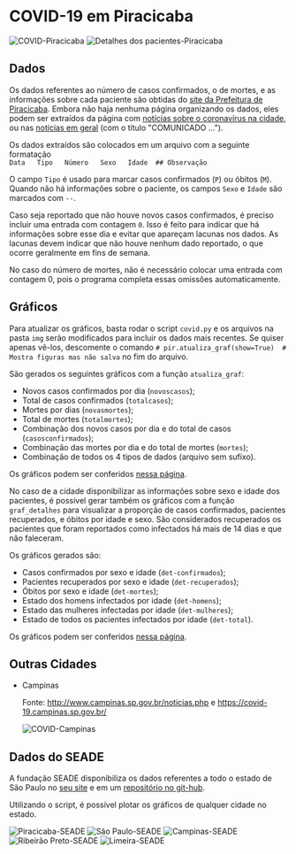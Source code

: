 # COVID-19 em Piracicaba

![COVID-Piracicaba](img/Piracicaba.png)
![Detalhes dos pacientes-Piracicaba](img/Piracicaba-det-total.png)

## Dados

Os dados referentes ao número de casos confirmados, o de mortes, e as informações sobre cada paciente são obtidas do [site da Prefeitura de Piracicaba](piracicaba.sp.gov.br/).
Embora não haja nenhuma página organizando os dados, eles podem ser extraídos da página com [notícias sobre o coronavírus na cidade](http://www.piracicaba.sp.gov.br/plantao+coronavirus+covid+19.aspx), ou nas [notícias em geral](https://www.piracicaba.sp.gov.br/categoria/principais+noticias.aspx) (com o título "COMUNICADO ...").

Os dados extraídos são colocados em um arquivo com a seguinte formatação  
`Data   Tipo   Número   Sexo   Idade  ## Observação`

O campo `Tipo` é usado para marcar casos confirmados (`P`) ou óbitos (`M`).
Quando não há informações sobre o paciente, os campos `Sexo` e `Idade` são marcados com `--`.

Caso seja reportado que não houve novos casos confirmados, é preciso incluir uma entrada com contagem `0`.
Isso é feito para indicar que há informações sobre esse dia e evitar que apareçam lacunas nos dados.
As lacunas devem indicar que não houve nenhum dado reportado, o que ocorre geralmente em fins de semana.

No caso do número de mortes, não é necessário colocar uma entrada com contagem 0, pois o programa completa essas omissões automaticamente.

## Gráficos

Para atualizar os gráficos, basta rodar o script `covid.py` e os arquivos na pasta `img` serão modificados para incluir os dados mais recentes.
Se quiser apenas vê-los, descomente o comando `# pir.atualiza_graf(show=True)  # Mostra figuras mas não salva` no fim do arquivo.

São gerados os seguintes gráficos com a função `atualiza_graf`:
* Novos casos confirmados por dia (`novoscasos`);
* Total de casos confirmados (`totalcasos`);
* Mortes por dias (`novasmortes`);
* Total de mortes (`totalmortes`);
* Combinação dos novos casos por dia e do total de casos (`casosconfirmados`);
* Combinação das mortes por dia e do total de mortes (`mortes`);
* Combinação de todos os 4 tipos de dados (arquivo sem sufixo).

Os gráficos podem ser conferidos [nessa página](casos-piracicaba.md).

No caso de a cidade disponibilizar as informações sobre sexo e idade dos pacientes, é possível gerar também os gráficos com a função `graf_detalhes` para visualizar a proporção de casos confirmados, pacientes recuperados, e óbitos por idade e sexo.
São considerados recuperados os pacientes que foram reportados como infectados há mais de 14 dias e que não faleceram.

Os gráficos gerados são:
* Casos confirmados por sexo e idade (`det-confirmados`);
* Pacientes recuperados por sexo e idade (`det-recuperados`);
* Óbitos por sexo e idade (`det-mortes`);
* Estado dos homens infectados por idade (`det-homens`);
* Estado das mulheres infectadas por idade (`det-mulheres`);
* Estado de todos os pacientes infectados por idade (`det-total`).

Os gráficos podem ser conferidos [nessa página](detalhes-piracicaba.md).


## Outras Cidades

* Campinas

  Fonte: http://www.campinas.sp.gov.br/noticias.php e https://covid-19.campinas.sp.gov.br/
  
  ![COVID-Campinas](img/Campinas.png)

## Dados do SEADE

A fundação SEADE disponibiliza os dados referentes a todo o estado de São Paulo no [seu site](https://www.seade.gov.br/coronavirus/) e em um [repositório no git-hub](https://github.com/seade-R/dados-covid-sp).

Utilizando o script, é possível plotar os gráficos de qualquer cidade no estado.

![Piracicaba-SEADE](img/Piracicaba-SEADE.png)
![São Paulo-SEADE](img/Sao_Paulo-SEADE.png)
![Campinas-SEADE](img/Campinas-SEADE.png)
![Ribeirão Preto-SEADE](img/Ribeirao_Preto-SEADE.png)
![Limeira-SEADE](img/Limeira-SEADE.png)





